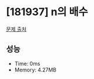 # [181937] n의 배수

[문제 출처](https://school.programmers.co.kr/learn/courses/30/lessons/181937)

## 성능

- Time: 0ms
- Memory: 4.27MB